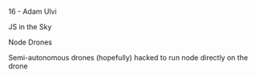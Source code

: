 16 - Adam Ulvi

JS in the Sky

Node Drones

Semi-autonomous drones (hopefully)
	hacked to run node directly on the drone